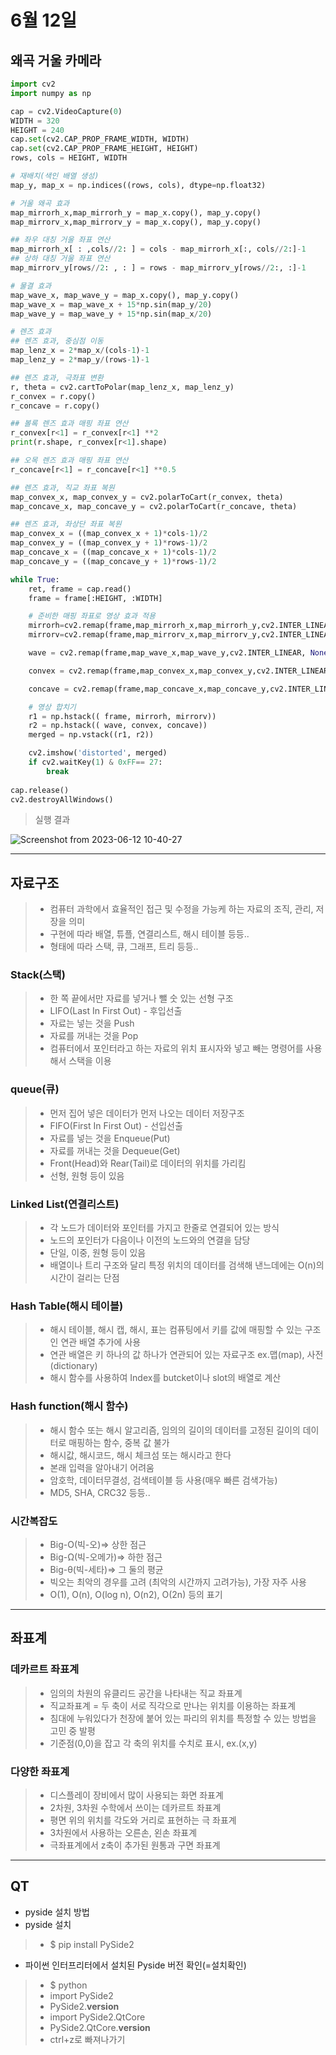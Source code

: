 # 6월 12일

## 왜곡 거울 카메라
```python
import cv2
import numpy as np

cap = cv2.VideoCapture(0)
WIDTH = 320
HEIGHT = 240
cap.set(cv2.CAP_PROP_FRAME_WIDTH, WIDTH)
cap.set(cv2.CAP_PROP_FRAME_HEIGHT, HEIGHT)
rows, cols = HEIGHT, WIDTH

# 재배치(색인 배열 생성)
map_y, map_x = np.indices((rows, cols), dtype=np.float32)

# 거울 왜곡 효과 
map_mirrorh_x,map_mirrorh_y = map_x.copy(), map_y.copy() 
map_mirrorv_x,map_mirrorv_y = map_x.copy(), map_y.copy()  

## 좌우 대칭 거울 좌표 연산
map_mirrorh_x[ : ,cols//2: ] = cols - map_mirrorh_x[:, cols//2:]-1
## 상하 대칭 거울 좌표 연산
map_mirrorv_y[rows//2: , : ] = rows - map_mirrorv_y[rows//2:, :]-1

# 물결 효과
map_wave_x, map_wave_y = map_x.copy(), map_y.copy()
map_wave_x = map_wave_x + 15*np.sin(map_y/20)
map_wave_y = map_wave_y + 15*np.sin(map_x/20)    

# 렌즈 효과
## 렌즈 효과, 중심점 이동
map_lenz_x = 2*map_x/(cols-1)-1
map_lenz_y = 2*map_y/(rows-1)-1

## 렌즈 효과, 극좌표 변환
r, theta = cv2.cartToPolar(map_lenz_x, map_lenz_y)
r_convex = r.copy()
r_concave = r.copy()

## 볼록 렌즈 효과 매핑 좌표 연산
r_convex[r<1] = r_convex[r<1] **2  
print(r.shape, r_convex[r<1].shape)

## 오목 렌즈 효과 매핑 좌표 연산
r_concave[r<1] = r_concave[r<1] **0.5

## 렌즈 효과, 직교 좌표 복원
map_convex_x, map_convex_y = cv2.polarToCart(r_convex, theta)
map_concave_x, map_concave_y = cv2.polarToCart(r_concave, theta)

## 렌즈 효과, 좌상단 좌표 복원
map_convex_x = ((map_convex_x + 1)*cols-1)/2
map_convex_y = ((map_convex_y + 1)*rows-1)/2
map_concave_x = ((map_concave_x + 1)*cols-1)/2
map_concave_y = ((map_concave_y + 1)*rows-1)/2

while True:
    ret, frame = cap.read()
    frame = frame[:HEIGHT, :WIDTH]

    # 준비한 매핑 좌표로 영상 효과 적용
    mirrorh=cv2.remap(frame,map_mirrorh_x,map_mirrorh_y,cv2.INTER_LINEAR)
    mirrorv=cv2.remap(frame,map_mirrorv_x,map_mirrorv_y,cv2.INTER_LINEAR)

    wave = cv2.remap(frame,map_wave_x,map_wave_y,cv2.INTER_LINEAR, None, cv2.BORDER_REPLICATE)

    convex = cv2.remap(frame,map_convex_x,map_convex_y,cv2.INTER_LINEAR)

    concave = cv2.remap(frame,map_concave_x,map_concave_y,cv2.INTER_LINEAR)

    # 영상 합치기
    r1 = np.hstack(( frame, mirrorh, mirrorv))
    r2 = np.hstack(( wave, convex, concave))
    merged = np.vstack((r1, r2))

    cv2.imshow('distorted', merged)
    if cv2.waitKey(1) & 0xFF== 27:
        break
    
cap.release()
cv2.destroyAllWindows()
```

> 실행 결과

![Screenshot from 2023-06-12 10-40-27](https://github.com/ajhwan/OpenCV_study/assets/129160008/c84034f4-b4b1-420b-85b8-0590f310ef94)

--------------------------------------------------------------------------------------------------------------------------------------------------

## 자료구조
> - 컴퓨터 과학에서 효율적인 접근 및 수정을 가능케 하는 자료의 조직, 관리, 저장을 의미
> - 구현에 따라 배열, 튜플, 연결리스트, 해시 테이블 등등..
> - 형태에 따라 스택, 큐, 그래프, 트리 등등..

### Stack(스택)
> - 한 쪽 끝에서만 자료를 넣거나 뺄 숫 있는 선형 구조
> - LIFO(Last In First Out) - 후입선출
> - 자료는 넣는 것을 Push
> - 자료를 꺼내는 것을 Pop
> - 컴퓨터에서 포인터라고 하는 자료의 위치 표시자와 넣고 빼는 명령어를 사용해서 스택을 이용

### queue(큐)
> - 먼저 집어 넣은 데이터가 먼저 나오는 데이터 저장구조
> - FIFO(First In First Out) - 선입선출
> - 자료를 넣는 것을 Enqueue(Put)
> - 자료를 꺼내는 것을 Dequeue(Get)
> - Front(Head)와 Rear(Tail)로 데이터의 위치를 가리킴
> - 선형, 원형 등이 있음

### Linked List(연결리스트)
> - 각 노드가 데이터와 포인터를 가지고 한줄로 연결되어 있는 방식
> - 노드의 포인터가 다음이나 이전의 노드와의 연결을 담당
> - 단일, 이중, 원형 등이 있음
> - 배열이나 트리 구조와 달리 특정 위치의 데이터를 검색해 낸느데에는 O(n)의 시간이 걸리는 단점

### Hash Table(해시 테이블)
> - 해시 테이블, 해시 캡, 해시, 표는 컴퓨팅에서 키를 값에 매핑할 수 있는 구조인 연관 배열 추가에 사용
> - 연관 배열은 키 하나의 값 하나가 연관되어 있는 자료구조 ex.맵(map), 사전(dictionary)
> - 해시 함수를 사용하여 Index를 butcket이나 slot의 배열로 계산

### Hash function(해시 함수)
> - 해시 함수 또는 해시 알고리즘, 임의의 길이의 데이터를 고정된 길이의 데이터로 매핑하는 함수, 중복 값 불가
> - 해시값, 해시코드, 해시 체크섬 또는 해시라고 한다
> - 본래 입력을 알아내기 어려움
> - 암호학, 데이터무결성, 검색테이블 등 사용(매우 빠른 검색가능)
> - MD5, SHA, CRC32 등등..

### 시간복잡도
> - Big-O(빅-오)=> 상한 점근
> - Big-Ω(빅-오메가)=> 하한 점근
> - Big-θ(빅-세타)=> 그 둘의 평균
> - 빅오는 최악의 경우를 고려 (최악의 시간까지 고려가능), 가장 자주 사용
> - O(1), O(n), O(log n), O(n2), O(2n) 등의 표기

----------------------------------------------------------------------------------------------------------------------------------------------------------

## 좌표계

### 데카르트 좌표계
> - 임의의 차원의 유클리드 공간을 나타내는 직교 좌표계
> - 직교좌표계 = 두 축이 서로 직각으로 만나는 위치를 이용하는 좌표계
> - 침대에 누워있다가 천장에 붙어 있는 파리의 위치를 특정할 수 있는 방법을 고민 중 발평
> - 기준점(0,0)을 잡고 각 축의 위치를 수치로 표시, ex.(x,y)

### 다양한 좌표계
> - 디스플레이 장비에서 많이 사용되는 화면 좌표계
> - 2차원, 3차원 수학에서 쓰이는 데카르트 좌표계
> - 평면 위의 위치를 각도와 거리로 표현하는 극 좌표계
> - 3차원에서 사용하는 오른손, 왼손 좌표계
> - 극좌표계에서 z축이 추가된 원통과 구면 좌표계

----------------------------------------------------------------------------------------------------------------------------------------------------------

## QT
- pyside 설치 방법
- pyside 설치
> - $ pip install PySide2
- 파이썬 인터프리터에서 설치된 Pyside 버전 확인(=설치확인)
> - $ python
> - import PySide2
> - PySide2.__version__
> - import PySide2.QtCore
> - PySide2.QtCore.__version__
> - ctrl+z로 빠져나가기


